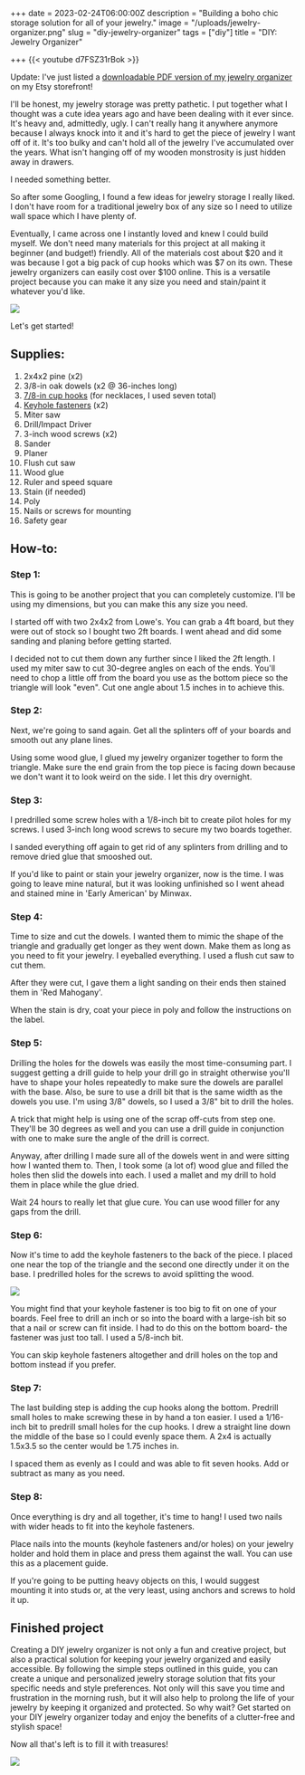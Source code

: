 +++
date = 2023-02-24T06:00:00Z
description = "Building a boho chic storage solution for all of your jewelry."
image = "/uploads/jewelry-organizer.png"
slug = "diy-jewelry-organizer"
tags = ["diy"]
title = "DIY: Jewelry Organizer"

+++
{{< youtube d7FSZ31rBok >}}

Update: I've just listed a [downloadable PDF version of my jewelry organizer](https://www.etsy.com/listing/1415396736/jewelry-organizer-woodworking-plans-boho?click_key=ab293c2a4770112e1a4db9741eb7155d935a7764%3A1415396736&click_sum=1e55f759&ref=shop_home_feat_4) on my Etsy storefront!

I'll be honest, my jewelry storage was pretty pathetic. I put together what I thought was a cute idea years ago and have been dealing with it ever since. It's heavy and, admittedly, ugly. I can't really hang it anywhere anymore because I always knock into it and it's hard to get the piece of jewelry I want off of it. It's too bulky and can't hold all of the jewelry I've accumulated over the years. What isn't hanging off of my wooden monstrosity is just hidden away in drawers.

I needed something better.

So after some Googling, I found a few ideas for jewelry storage I really liked. I don't have room for a traditional jewelry box of any size so I need to utilize wall space which I have plenty of.

Eventually, I came across one I instantly loved and knew I could build myself. We don't need many materials for this project at all making it beginner (and budget!) friendly. All of the materials cost about $20 and it was because I got a big pack of cup hooks which was $7 on its own. These jewelry organizers can easily cost over $100 online. This is a versatile project because you can make it any size you need and stain/paint it whatever you'd like.

![](/uploads/jewelry-organizer-diy.jpg)

Let's get started!

## Supplies:

 1. 2x4x2 pine (x2)
 2. 3/8-in oak dowels (x2 @ 36-inches long)
 3. [7/8-in cup hooks](https://amzn.to/3Iu8Gv1) (for necklaces, I used seven total)
 4. [Keyhole fasteners](https://amzn.to/3k0qSDd) (x2)
 5. Miter saw
 6. Drill/Impact Driver
 7. 3-inch wood screws (x2)
 8. Sander
 9. Planer
10. Flush cut saw
11. Wood glue
12. Ruler and speed square
13. Stain (if needed)
14. Poly
15. Nails or screws for mounting
16. Safety gear

## How-to:

### Step 1:

This is going to be another project that you can completely customize. I'll be using my dimensions, but you can make this any size you need.

I started off with two 2x4x2 from Lowe's. You can grab a 4ft board, but they were out of stock so I bought two 2ft boards. I went ahead and did some sanding and planing before getting started.

I decided not to cut them down any further since I liked the 2ft length. I used my miter saw to cut 30-degree angles on each of the ends. You'll need to chop a little off from the board you use as the bottom piece so the triangle will look "even". Cut one angle about 1.5 inches in to achieve this.

### Step 2:

Next, we're going to sand again. Get all the splinters off of your boards and smooth out any plane lines.

Using some wood glue, I glued my jewelry organizer together to form the triangle. Make sure the end grain from the top piece is facing down because we don't want it to look weird on the side. I let this dry overnight.

### Step 3:

I predrilled some screw holes with a 1/8-inch bit to create pilot holes for my screws. I used 3-inch long wood screws to secure my two boards together.

I sanded everything off again to get rid of any splinters from drilling and to remove dried glue that smooshed out.

If you'd like to paint or stain your jewelry organizer, now is the time. I was going to leave mine natural, but it was looking unfinished so I went ahead and stained mine in 'Early American' by Minwax.

### Step 4:

Time to size and cut the dowels. I wanted them to mimic the shape of the triangle and gradually get longer as they went down. Make them as long as you need to fit your jewelry. I eyeballed everything. I used a flush cut saw to cut them.

After they were cut, I gave them a light sanding on their ends then stained them in 'Red Mahogany'.

When the stain is dry, coat your piece in poly and follow the instructions on the label.

### Step 5:

Drilling the holes for the dowels was easily the most time-consuming part. I suggest getting a drill guide to help your drill go in straight otherwise you'll have to shape your holes repeatedly to make sure the dowels are parallel with the base. Also, be sure to use a drill bit that is the same width as the dowels you use. I'm using 3/8" dowels, so I used a 3/8" bit to drill the holes.

A trick that might help is using one of the scrap off-cuts from step one. They'll be 30 degrees as well and you can use a drill guide in conjunction with one to make sure the angle of the drill is correct.

Anyway, after drilling I made sure all of the dowels went in and were sitting how I wanted them to. Then, I took some (a lot of) wood glue and filled the holes then slid the dowels into each. I used a mallet and my drill to hold them in place while the glue dried.

Wait 24 hours to really let that glue cure. You can use wood filler for any gaps from the drill.

### Step 6:

Now it's time to add the keyhole fasteners to the back of the piece. I placed one near the top of the triangle and the second one directly under it on the base. I predrilled holes for the screws to avoid splitting the wood.

![](/uploads/fasteners-hooks-jewelry-organizer-diy.jpg)

You might find that your keyhole fastener is too big to fit on one of your boards. Feel free to drill an inch or so into the board with a large-ish bit so that a nail or screw can fit inside. I had to do this on the bottom board- the fastener was just too tall. I used a 5/8-inch bit.

You can skip keyhole fasteners altogether and drill holes on the top and bottom instead if you prefer.

### Step 7:

The last building step is adding the cup hooks along the bottom. Predrill small holes to make screwing these in by hand a ton easier. I used a 1/16-inch bit to predrill small holes for the cup hooks. I drew a straight line down the middle of the base so I could evenly space them. A 2x4 is actually 1.5x3.5 so the center would be 1.75 inches in.

I spaced them as evenly as I could and was able to fit seven hooks. Add or subtract as many as you need.

### Step 8:

Once everything is dry and all together, it's time to hang! I used two nails with wider heads to fit into the keyhole fasteners.

Place nails into the mounts (keyhole fasteners and/or holes) on your jewelry holder and hold them in place and press them against the wall. You can use this as a placement guide.

If you're going to be putting heavy objects on this, I would suggest mounting it into studs or, at the very least, using anchors and screws to hold it up.

## Finished project

Creating a DIY jewelry organizer is not only a fun and creative project, but also a practical solution for keeping your jewelry organized and easily accessible. By following the simple steps outlined in this guide, you can create a unique and personalized jewelry storage solution that fits your specific needs and style preferences. Not only will this save you time and frustration in the morning rush, but it will also help to prolong the life of your jewelry by keeping it organized and protected. So why wait? Get started on your DIY jewelry organizer today and enjoy the benefits of a clutter-free and stylish space!

Now all that's left is to fill it with treasures!

![](/uploads/jewelry-organizer-close-up.jpg)